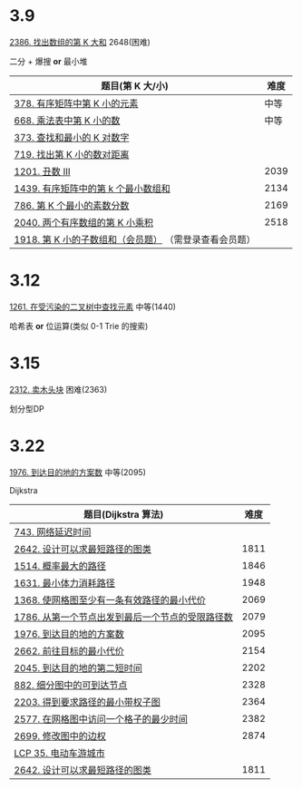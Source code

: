 3.9
=====
[2386. 找出数组的第 K 大和](https://leetcode.cn/problems/find-the-k-sum-of-an-array/)   2648(困难)

二分 + 爆搜 **or** 最小堆

| 题目(**第 K 大/小)**                                                                                                   | 难度   |
|-------------------------------------------------------------------------------------------------------------------|------|
| [378. 有序矩阵中第 K 小的元素](https://leetcode.cn/problems/kth-smallest-element-in-a-sorted-matrix/)                       | 中等   |
| [668. 乘法表中第 K 小的数](https://leetcode-cn.com/problems/kth-smallest-number-in-multiplication-table)                  | 中等   |
| [373. 查找和最小的 K 对数字](https://leetcode-cn.com/problems/find-k-pairs-with-smallest-sums)                             |      |
| [719. 找出第 K 小的数对距离](https://leetcode-cn.com/problems/find-k-th-smallest-pair-distance)                            |      |
| [1201. 丑数 III](https://leetcode-cn.com/problems/ugly-number-iii)                                                  | 2039 |
| [1439. 有序矩阵中的第 k 个最小数组和](https://leetcode-cn.com/problems/find-the-kth-smallest-sum-of-a-matrix-with-sorted-rows) | 2134 |
| [786. 第 K 个最小的素数分数](https://leetcode-cn.com/problems/k-th-smallest-prime-fraction)                                | 2169 |
| [2040. 两个有序数组的第 K 小乘积](https://leetcode-cn.com/problems/kth-smallest-product-of-two-sorted-arrays)                | 2518 |
| [1918. 第 K 小的子数组和（会员题）](https://leetcode-cn.com/problems/kth-smallest-subarray-sum) （需登录查看会员题）                    |      |

3.12
=====

[1261. 在受污染的二叉树中查找元素](https://leetcode.cn/problems/find-elements-in-a-contaminated-binary-tree) 中等(1440)

哈希表 **or** 位运算(类似 0-1 Trie 的搜索)

3.15
=====

[2312. 卖木头块](https://leetcode.cn/problems/selling-pieces-of-wood)   困难(2363)

划分型DP

3.22
=====
[1976. 到达目的地的方案数](https://leetcode.cn/problems/number-of-ways-to-arrive-at-destination) 中等(2095)

Dijkstra

| 题目(**Dijkstra 算法)**                                                                                              | 难度   |
|------------------------------------------------------------------------------------------------------------------|------|
| [743. 网络延迟时间](https://leetcode.cn/problems/network-delay-time/)                                                  |      |
| [2642. 设计可以求最短路径的图类](https://leetcode.cn/problems/design-graph-with-shortest-path-calculator/)                   | 1811 |
| [1514. 概率最大的路径](https://leetcode.cn/problems/path-with-maximum-probability/)                                     | 1846 |
| [1631. 最小体力消耗路径](https://leetcode.cn/problems/path-with-minimum-effort/)                                         | 1948 |
| [1368. 使网格图至少有一条有效路径的最小代价](https://leetcode.cn/problems/minimum-cost-to-make-at-least-one-valid-path-in-a-grid/) | 2069 |
| [1786. 从第一个节点出发到最后一个节点的受限路径数](https://leetcode.cn/problems/number-of-restricted-paths-from-first-to-last-node/)  | 2079 |
| [1976. 到达目的地的方案数](https://leetcode.cn/problems/number-of-ways-to-arrive-at-destination/)                         | 2095 |
| [2662. 前往目标的最小代价](https://leetcode.cn/problems/minimum-cost-of-a-path-with-special-roads/)                       | 2154 |
| [2045. 到达目的地的第二短时间](https://leetcode.cn/problems/second-minimum-time-to-reach-destination/)                      | 2202 |
| [882. 细分图中的可到达节点](https://leetcode.cn/problems/reachable-nodes-in-subdivided-graph/)                             | 2328 |
| [2203. 得到要求路径的最小带权子图](https://leetcode.cn/problems/minimum-weighted-subgraph-with-the-required-paths/)           | 2364 |
| [2577. 在网格图中访问一个格子的最少时间](https://leetcode.cn/problems/minimum-time-to-visit-a-cell-in-a-grid/)                   | 2382 |
| [2699. 修改图中的边权](https://leetcode.cn/problems/modify-graph-edge-weights/)                                         | 2874 |
| [LCP 35. 电动车游城市](https://leetcode.cn/problems/DFPeFJ/description/)                                               |      |
| [2642. 设计可以求最短路径的图类](https://leetcode.cn/problems/design-graph-with-shortest-path-calculator/)                   | 1811 |
